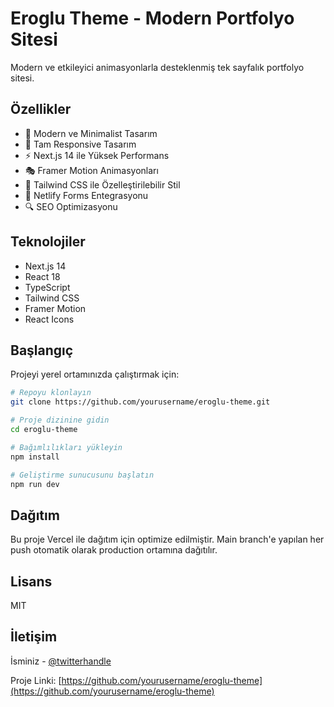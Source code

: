 # Eroglu Theme - Modern Portfolyo Sitesi

Modern ve etkileyici animasyonlarla desteklenmiş tek sayfalık portfolyo sitesi.

## Özellikler

- 🎨 Modern ve Minimalist Tasarım
- 📱 Tam Responsive Tasarım
- ⚡ Next.js 14 ile Yüksek Performans
- 🎭 Framer Motion Animasyonları
- 🎨 Tailwind CSS ile Özelleştirilebilir Stil
- 📝 Netlify Forms Entegrasyonu
- 🔍 SEO Optimizasyonu

## Teknolojiler

- Next.js 14
- React 18
- TypeScript
- Tailwind CSS
- Framer Motion
- React Icons

## Başlangıç

Projeyi yerel ortamınızda çalıştırmak için:

```bash
# Repoyu klonlayın
git clone https://github.com/yourusername/eroglu-theme.git

# Proje dizinine gidin
cd eroglu-theme

# Bağımlılıkları yükleyin
npm install

# Geliştirme sunucusunu başlatın
npm run dev
```

## Dağıtım

Bu proje Vercel ile dağıtım için optimize edilmiştir. Main branch'e yapılan her push otomatik olarak production ortamına dağıtılır.

## Lisans

MIT

## İletişim

İsminiz - [@twitterhandle](https://twitter.com/twitterhandle)

Proje Linki: [https://github.com/yourusername/eroglu-theme](https://github.com/yourusername/eroglu-theme)
